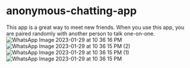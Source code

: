# anonymous-chatting-app
This app is a great way to meet new friends. When you use this app, you are paired randomly with another person to talk one-on-one.
![WhatsApp Image 2023-01-29 at 10 36 16 PM](https://user-images.githubusercontent.com/95612556/215694334-32474e6d-6d0c-4998-95c0-2347ebb9783b.jpeg)
![WhatsApp Image 2023-01-29 at 10 36 15 PM (2)](https://user-images.githubusercontent.com/95612556/215694354-a393aa08-25d6-441b-8003-9fe607733926.jpeg)
![WhatsApp Image 2023-01-29 at 10 36 15 PM (1)](https://user-images.githubusercontent.com/95612556/215694369-3ff93589-afa4-4076-b8c4-fdf831d166e5.jpeg)
![WhatsApp Image 2023-01-29 at 10 36 15 PM](https://user-images.githubusercontent.com/95612556/215694376-4d30962c-0b3e-41a3-8ec4-2adeb5613f8a.jpeg)
